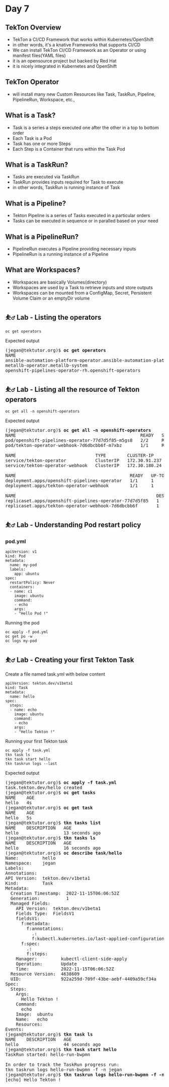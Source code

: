 # Day 7

## TekTon Overview
- TekTon a CI/CD Framework that works within Kubernetes/OpenShift
- in other words, it's a knative Frameworks that supports CI/CD
- We can install TekTon CI/CD Framework as an Operator or using manifest files(YAML files)
- it is an opensource project but backed by Red Hat
- it is nicely integrated in Kubernetes and OpenShift

## TekTon Operator
- will install many new Custom Resources like Task, TaskRun, Pipeline, PipelineRun, Workspace, etc.,

## What is a Task?
- Task is a series a steps executed one after the other in a top to bottom order
- Each Task is a Pod
- Task has one or more Steps
- Each Step is a Container that runs within the Task Pod

## What is a TaskRun?
- Tasks are executed via TaskRun
- TaskRun provides inputs required for Task to execute
- in other words, TaskRun is running instance of Task

## What is a Pipeline?
- Tekton Pipeline is a series of Tasks executed in a particular orders
- Tasks can be executed in sequence or in paralled based on your need

## What is a PipelineRun?
- PipelineRun executes a Pipeline providing necessary inputs
- PipelineRun is a running instance of a Pipeline

## What are Workspaces?
- Workspaces are basically Volumes(directory)
- Workspaces are used by a Task to retrieve inputs and store outputs
- Workspaces can be mounted from a ConfigMap, Secret, Persistent Volume Claim or an emptyDir volume

## ⛹️‍♂️ Lab - Listing the operators
```
oc get operators
```

Expected output
<pre>
(jegan@tektutor.org)$ <b>oc get operators</b>
NAME                                                              AGE
ansible-automation-platform-operator.ansible-automation-platfor   3d22h
metallb-operator.metallb-system                                   6d2h
openshift-pipelines-operator-rh.openshift-operators               50m
</pre>

## ⛹️‍♂️ Lab - Listing all the resource of Tekton operators
```
oc get all -n openshift-operators
```

Expected output
<pre>
(jegan@tektutor.org)$ <b>oc get all -n openshift-operators</b>
NAME                                               READY   STATUS    RESTARTS   AGE
pod/openshift-pipelines-operator-77d7d5f85-m5gs8   2/2     Running   0          49m
pod/tekton-operator-webhook-7d6dbcbb6f-m7xbz       1/1     Running   0          49m

NAME                              TYPE        CLUSTER-IP      EXTERNAL-IP   PORT(S)    AGE
service/tekton-operator           ClusterIP   172.30.91.237   <none>        9090/TCP   49m
service/tekton-operator-webhook   ClusterIP   172.30.180.24   <none>        443/TCP    49m

NAME                                           READY   UP-TO-DATE   AVAILABLE   AGE
deployment.apps/openshift-pipelines-operator   1/1     1            1           49m
deployment.apps/tekton-operator-webhook        1/1     1            1           49m

NAME                                                     DESIRED   CURRENT   READY   AGE
replicaset.apps/openshift-pipelines-operator-77d7d5f85   1         1         1       49m
replicaset.apps/tekton-operator-webhook-7d6dbcbb6f       1         1         1       49m
</pre>

## ⛹️‍♂️ Lab - Understanding Pod restart policy

### pod.yml
```
apiVersion: v1
kind: Pod
metadata:
  name: my-pod
  labels:
    app: ubuntu
spec:
  restartPolicy: Never
  containers:
  - name: c1
    image: ubuntu
    command:
    - echo
    args:
    - "Hello Pod !"
```

Running the pod
```
oc apply -f pod.yml
oc get po -w
oc logs my-pod
```

## ⛹️‍♂️ Lab - Creating your first Tekton Task

Create a file named task.yml with below content
```
apiVersion: tekton.dev/v1beta1
kind: Task
metadata:
  name: hello
spec:
  steps:
  - name: echo
    image: ubuntu
    command: 
    - echo
    args:
    - "Hello Tekton !"
```

Running your first Tekton task
```
oc apply -f task.yml
tkn task ls
tkn task start hello
tkn taskrun logs --last
```

Expected output
<pre>
(jegan@tektutor.org)$ <b>oc apply -f task.yml</b>
task.tekton.dev/hello created
(jegan@tektutor.org)$ <b>oc get tasks</b>
NAME    AGE
hello   4s
(jegan@tektutor.org)$ <b>oc get task</b>
NAME    AGE
hello   5s
(jegan@tektutor.org)$ <b>tkn tasks list</b>
NAME    DESCRIPTION   AGE
hello                 13 seconds ago
(jegan@tektutor.org)$ <b>tkn tasks ls</b>
NAME    DESCRIPTION   AGE
hello                 16 seconds ago
(jegan@tektutor.org)$ <b>oc describe task/hello</b>
Name:         hello
Namespace:    jegan
Labels:       <none>
Annotations:  <none>
API Version:  tekton.dev/v1beta1
Kind:         Task
Metadata:
  Creation Timestamp:  2022-11-15T06:06:52Z
  Generation:          1
  Managed Fields:
    API Version:  tekton.dev/v1beta1
    Fields Type:  FieldsV1
    fieldsV1:
      f:metadata:
        f:annotations:
          .:
          f:kubectl.kubernetes.io/last-applied-configuration:
      f:spec:
        .:
        f:steps:
    Manager:         kubectl-client-side-apply
    Operation:       Update
    Time:            2022-11-15T06:06:52Z
  Resource Version:  4638609
  UID:               922a259d-709f-43be-aebf-4409a59cf34a
Spec:
  Steps:
    Args:
      Hello Tekton !
    Command:
      echo
    Image:  ubuntu
    Name:   echo
    Resources:
Events:  <none>
(jegan@tektutor.org)$ <b>tkn task ls</b>
NAME    DESCRIPTION   AGE
hello                 44 seconds ago
(jegan@tektutor.org)$ <b>tkn task start hello</b>
TaskRun started: hello-run-bwpmn

In order to track the TaskRun progress run:
tkn taskrun logs hello-run-bwpmn -f -n jegan
(jegan@tektutor.org)$ <b>tkn taskrun logs hello-run-bwpmn -f -n jegan</b>
[echo] Hello Tekton !
</pre>
